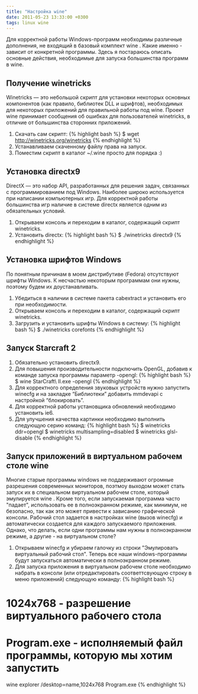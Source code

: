 ```yaml
---
title: "Настройка wine"
date: 2011-05-23 13:33:00 +0300
tags: linux wine
---
```

Для корректной работы Windows-программ необходимы различные дополнения, не входящий в базовый комплект wine . Какие именно - зависит от конкретной программы. Здесь я постараюсь описать основные действия, необходимые для запуска большинства программ в wine.


## Получение winetricks
Winetricks — это небольшой скрипт для установки некоторых основных компонентов (как правило, библиотек DLL и шрифтов), необходимых для некоторых приложений для правильной работы под wine. Проект wine принимает сообщения об ошибках для пользователей winetricks, в отличие от большинства сторонних приложений.

1. Скачать сам скрипт:
{% highlight bash %}
$ wget http://winetricks.org/winetricks
{% endhighlight %}
3. Устанавливаем скаченному файлу права на запуск.
4. Поместим скрипт в каталог ~/.wine просто для порядка :)


## Установка directx9
DirectX — это набор API, разработанных для решения задач, связанных с программированием под Windows. Наиболее широко используется при написании компьютерных игр. Для корректной работы большинства игр наличие в системе directx является одним из обязательных условий.

1. Открываем консоль и переходим в каталог, содержащий скрипт winetricks.
2. Установить directx:
{% highlight bash %}
$ ./winetricks directx9
{% endhighlight %}


## Установка шрифтов Windows
По понятным причинам в моем дистрибутиве (Fedora) отсутствуют шрифты Windows. К несчастью некоторым программам они нужны, поэтому будем их доустанавливать.

1. Убедиться в наличии в системе пакета cabextract и установить его при необходимости.
2. Открываем консоль и переходим в каталог, содержащий скрипт winetricks.
3. Загрузить и установить шрифты Windows в систему:
{% highlight bash %}
$ ./winetricks corefonts
{% endhighlight %}


## Запуск Starcraft 2
1. Обязательно установить directx9.
2. Для повышения производительности подключить OpenGL, добавив к команде запуска программы параметр -opengl:
{% highlight bash %}
$ wine StarCraft\ II.exe -opengl
{% endhighlight %}
3. Для корректного определения звуковых устройств нужно запустить winecfg и на закладке “Библиотеки” добавить mmdevapi с настройкой “блокировать”.
4. Для корректной работы установщика обновлений необходимо установить ie6.
5. Для улучшения качества картинки необходимо выполнить следующую серию команд:
{% highlight bash %}
$ winetricks ddr=opengl
$ winetricks multisampling=disabled
$ winetricks glsl-disable
{% endhighlight %}


## Запуск приложений в виртуальном рабочем столе wine
Многие старые программы windows не поддерживают огромные разрешения современных мониторов, поэтмоу выходом может стать запуск их в специальном виртуальном рабочем столе, который эмулируется wine . Кроме того, если запускаемая программа часто "падает", использовать ее в полноэкранном режиме, как минимум, не безопасно, так как это может привести к зависанию графической консоли. Рабочий стол задается в настройках wine (вызов winecfg) и автоматически создается для каждого запускаемого приложения. Однако, что делать, если одни программы нам нужны в полноэкранном режиме, а другие - на виртуальном столе?

1. Открываем winecfg и убираем галочку из строки "Эмулировать виртуальный рабочий стол". Теперь все наши windows-программы будут запускаться автоматически в полноэкранном режиме.
2. Для запуска приложения в виртуальном рабочем столе необходимо набрать в консоли (или отредактировать соответтсвующую строку в меню приложений) следующую команду:
{% highlight bash %}
# 1024х768 - разрешение виртуального рабочего стола
# Program.exe - исполняемый файл программы, которую мы хотим запустить
wine explorer /desktop=name,1024x768 Program.exe
{% endhighlight %}
